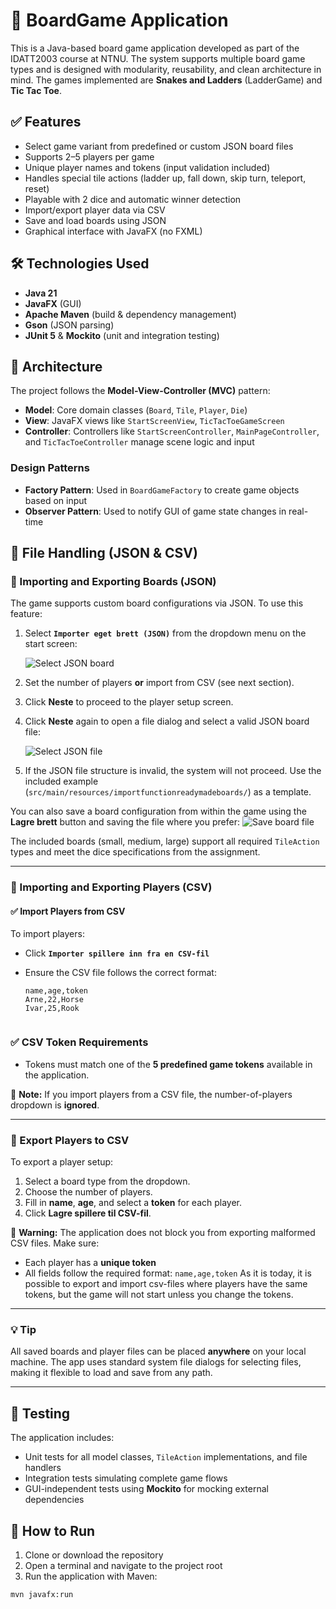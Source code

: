 # 🧩 BoardGame Application

This is a Java-based board game application developed as part of the IDATT2003 course at NTNU. The system supports multiple board game types and is designed with modularity, reusability, and clean architecture in mind. The games implemented are **Snakes and Ladders** (LadderGame) and **Tic Tac Toe**.

## ✅ Features

- Select game variant from predefined or custom JSON board files
- Supports 2–5 players per game
- Unique player names and tokens (input validation included)
- Handles special tile actions (ladder up, fall down, skip turn, teleport, reset)
- Playable with 2 dice and automatic winner detection
- Import/export player data via CSV
- Save and load boards using JSON
- Graphical interface with JavaFX (no FXML)

## 🛠 Technologies Used

- **Java 21**
- **JavaFX** (GUI)
- **Apache Maven** (build & dependency management)
- **Gson** (JSON parsing)
- **JUnit 5** & **Mockito** (unit and integration testing)

## 🧱 Architecture

The project follows the **Model-View-Controller (MVC)** pattern:

- **Model**: Core domain classes (`Board`, `Tile`, `Player`, `Die`)
- **View**: JavaFX views like `StartScreenView`, `TicTacToeGameScreen`
- **Controller**: Controllers like `StartScreenController`, `MainPageController`, and `TicTacToeController` manage scene logic and input

### Design Patterns

- **Factory Pattern**: Used in `BoardGameFactory` to create game objects based on input
- **Observer Pattern**: Used to notify GUI of game state changes in real-time

## 📁 File Handling (JSON & CSV)

### 🧩 Importing and Exporting Boards (JSON)

The game supports custom board configurations via JSON. To use this feature:

1. Select **`Importer eget brett (JSON)`** from the dropdown menu on the start screen:

   ![Select JSON board]()

2. Set the number of players **or** import from CSV (see next section).
3. Click **Neste** to proceed to the player setup screen.
4. Click **Neste** again to open a file dialog and select a valid JSON board file:

   ![Select JSON file](![image](https://github.com/user-attachments/assets/2b006a95-a166-4654-8455-f55cd5b4f36a)
)

5. If the JSON file structure is invalid, the system will not proceed. Use the included example (`src/main/resources/importfunctionreadymadeboards/`) as a template.

You can also save a board configuration from within the game using the **Lagre brett** button and saving the file where you prefer:
   ![Save board file](<img width="1272" alt="Skjermbilde 2025-05-23 kl  10 22 56" src="https://github.com/user-attachments/assets/f2cd207f-9240-4fef-9198-f254b7525c6a" />
)

The included boards (small, medium, large) support all required `TileAction` types and meet the dice specifications from the assignment.

---

### 👥 Importing and Exporting Players (CSV)

#### ✅ Import Players from CSV

To import players:

- Click **`Importer spillere inn fra en CSV-fil`**
- Ensure the CSV file follows the correct format:

  ```csv
  name,age,token
  Arne,22,Horse
  Ivar,25,Rook


### ✅ CSV Token Requirements

- Tokens must match one of the **5 predefined game tokens** available in the application.

📌 **Note:** If you import players from a CSV file, the number-of-players dropdown is **ignored**.

---

### 💾 Export Players to CSV

To export a player setup:

1. Select a board type from the dropdown.
2. Choose the number of players.
3. Fill in **name**, **age**, and select a **token** for each player.
4. Click **Lagre spillere til CSV-fil**.

🛑 **Warning:** The application does not block you from exporting malformed CSV files. Make sure:
- Each player has a **unique token**
- All fields follow the required format: `name,age,token`
As it is today, it is possible to export and import csv-files where players have the same tokens, but the game will not start unless you change the tokens. 

---

### 💡 Tip

All saved boards and player files can be placed **anywhere** on your local machine. The app uses standard system file dialogs for selecting files, making it flexible to load and save from any path.

---

## 🧪 Testing

The application includes:

- Unit tests for all model classes, `TileAction` implementations, and file handlers
- Integration tests simulating complete game flows
- GUI-independent tests using **Mockito** for mocking external dependencies

## 🚀 How to Run

1. Clone or download the repository
2. Open a terminal and navigate to the project root
3. Run the application with Maven:

```bash
mvn javafx:run
